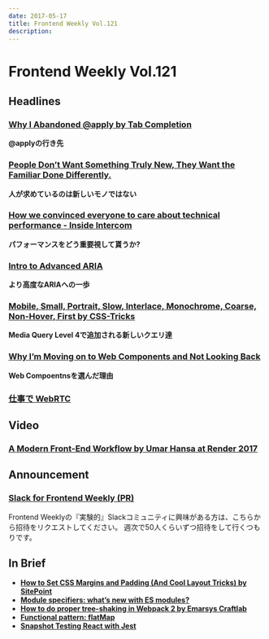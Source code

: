 ```yaml
---
date: 2017-05-17
title: Frontend Weekly Vol.121
description: 
---
```


# Frontend Weekly Vol.121

## Headlines

### [Why I Abandoned @apply by Tab Completion](http://www.xanthir.com/b4o00)

**@applyの行き先**

### [People Don’t Want Something Truly New, They Want the Familiar Done Differently.](https://medium.com/startup-grind/people-dont-want-something-truly-new-they-want-the-familiar-done-differently-7648f24f8fe7)

**人が求めているのは新しいモノではない**

### [How we convinced everyone to care about technical performance - Inside Intercom](https://blog.intercom.com/bringing-visibility-to-technical-performance/)

**パフォーマンスをどう重要視して貰うか?**

### [Intro to Advanced ARIA](https://www.deque.com/blog/advanced-aria/)

**より高度なARIAへの一歩**

### [Mobile, Small, Portrait, Slow, Interlace, Monochrome, Coarse, Non-Hover, First by CSS-Tricks](https://css-tricks.com/mobile-small-portrait-slow-interlace-monochrome-coarse-non-hover-first/)

**Media Query Level 4で追加される新しいクエリ達**

### [Why I’m Moving on to Web Components and Not Looking Back](https://hackernoon.com/why-im-moving-on-to-web-components-and-not-looking-back-aa8028c99c83)

**Web Compoentnsを選んだ理由**

### [仕事で WebRTC](https://gist.github.com/voluntas/379e48807635ed18ebdbcedd5f3beefa)



## Video

### [A Modern Front-End Workflow by Umar Hansa at Render 2017](https://www.youtube.com/watch?v=v5r_n6Tq0uk)

## Announcement

### [Slack for Frontend Weekly (PR)](https://studiomohawk.typeform.com/to/Kj8Gaj)

Frontend Weeklyの『実験的』Slackコミュニティに興味がある方は、こちらから招待をリクエストしてください。 週次で50人くらいずつ招待をして行くつもりです。

## In Brief

* [**How to Set CSS Margins and Padding (And Cool Layout Tricks) by SitePoint**](https://www.sitepoint.com/set-css-margins-padding-cool-layout-tricks/)
* [**Module specifiers: what’s new with ES modules?**](http://2ality.com/2017/05/es-module-specifiers.html)
* [**How to do proper tree-shaking in Webpack 2 by Emarsys Craftlab**](https://blog.craftlab.hu/how-to-do-proper-tree-shaking-in-webpack-2-e27852af8b21)
* [**Functional pattern: flatMap**](http://2ality.com/2017/04/flatmap.html)
* [**Snapshot Testing React with Jest**](https://daveceddia.com/snapshot-testing-react-with-jest/)
